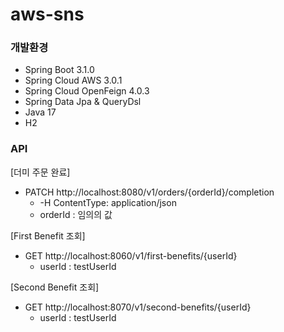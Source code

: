 # aws-sns

### 개발환경
- Spring Boot 3.1.0
- Spring Cloud AWS 3.0.1 
- Spring Cloud OpenFeign 4.0.3
- Spring Data Jpa & QueryDsl
- Java 17
- H2


### API

[더미 주문 완료]
- PATCH http://localhost:8080/v1/orders/{orderId}/completion
    - -H ContentType: application/json
    - orderId : 임의의 값

[First Benefit 조회]
- GET http://localhost:8060/v1/first-benefits/{userId}
  - userId : testUserId

[Second Benefit 조회]
- GET http://localhost:8070/v1/second-benefits/{userId}
  - userId : testUserId
